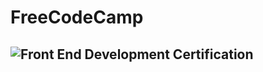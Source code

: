 # FreeCodeCamp
 ![Front End Development Certification](https://www.freecodecamp.cn/heyue-99/front-end-certification)
 -------------------------
 

